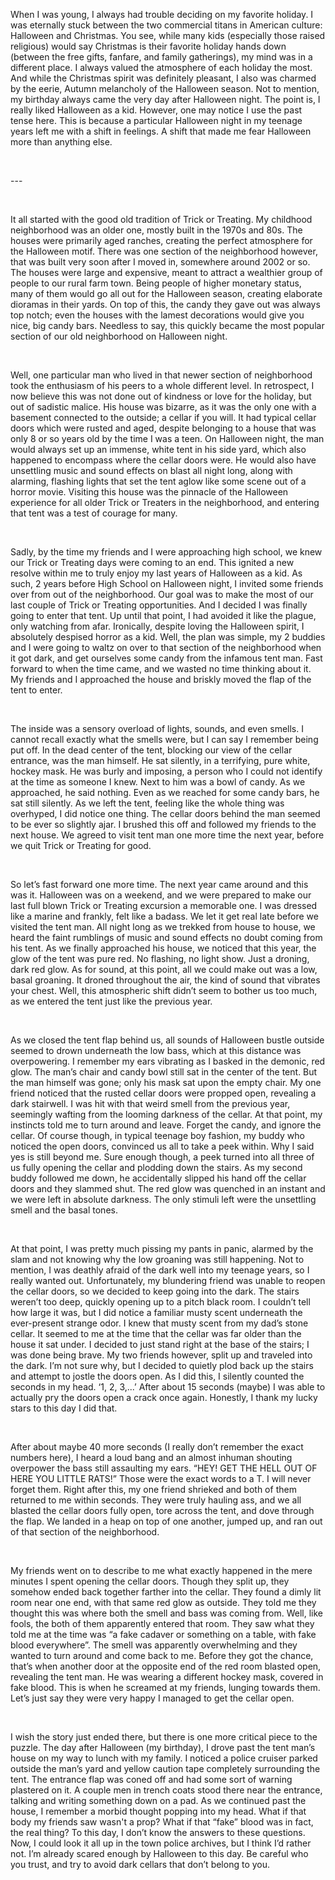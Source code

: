 When I was young, I always had trouble deciding on my favorite holiday. I was eternally stuck between the two commercial titans in American culture: Halloween and Christmas. You see, while many kids (especially those raised religious) would say Christmas is their favorite holiday hands down (between the free gifts, fanfare, and family gatherings), my mind was in a different place. I always valued the atmosphere of each holiday the most. And while the Christmas spirit was definitely pleasant, I also was charmed by the eerie, Autumn melancholy of the Halloween season. Not to mention, my birthday always came the very day after Halloween night. The point is, I really liked Halloween as a kid. However, one may notice I use the past tense here. This is because a particular Halloween night in my teenage years left me with a shift in feelings. A shift that made me fear Halloween more than anything else.

&#x200B;

\---

&#x200B;

It all started with the good old tradition of Trick or Treating. My childhood neighborhood was an older one, mostly built in the 1970s and 80s. The houses were primarily aged ranches, creating the perfect atmosphere for the Halloween motif. There was one section of the neighborhood however, that was built very soon after I moved in, somewhere around 2002 or so. The houses were large and expensive, meant to attract a wealthier group of people to our rural farm town. Being people of higher monetary status, many of them would go all out for the Halloween season, creating elaborate dioramas in their yards. On top of this, the candy they gave out was always top notch; even the houses with the lamest decorations would give you nice, big candy bars. Needless to say, this quickly became the most popular section of our old neighborhood on Halloween night.

&#x200B;

Well, one particular man who lived in that newer section of neighborhood took the enthusiasm of his peers to a whole different level. In retrospect, I now believe this was not done out of kindness or love for the holiday, but out of sadistic malice. His house was bizarre, as it was the only one with a basement connected to the outside; a cellar if you will. It had typical cellar doors which were rusted and aged, despite belonging to a house that was only 8 or so years old by the time I was a teen. On Halloween night, the man would always set up an immense, white tent in his side yard, which also happened to encompass where the cellar doors were. He would also have unsettling music and sound effects on blast all night long, along with alarming, flashing lights that set the tent aglow like some scene out of a horror movie. Visiting this house was the pinnacle of the Halloween experience for all older Trick or Treaters in the neighborhood, and entering that tent was a test of courage for many.

&#x200B;

Sadly, by the time my friends and I were approaching high school, we knew our Trick or Treating days were coming to an end. This ignited a new resolve within me to truly enjoy my last years of Halloween as a kid. As such, 2 years before High School on Halloween night, I invited some friends over from out of the neighborhood. Our goal was to make the most of our last couple of Trick or Treating opportunities. And I decided I was finally going to enter that tent. Up until that point, I had avoided it like the plague, only watching from afar. Ironically, despite loving the Halloween spirit, I absolutely despised horror as a kid. Well, the plan was simple, my 2 buddies and I were going to waltz on over to that section of the neighborhood when it got dark, and get ourselves some candy from the infamous tent man. Fast forward to when the time came, and we wasted no time thinking about it. My friends and I approached the house and briskly moved the flap of the tent to enter.

&#x200B;

The inside was a sensory overload of lights, sounds, and even smells. I cannot recall exactly what the smells were, but I can say I remember being put off. In the dead center of the tent, blocking our view of the cellar entrance, was the man himself. He sat silently, in a terrifying, pure white, hockey mask. He was burly and imposing, a person who I could not identify at the time as someone I knew. Next to him was a bowl of candy. As we approached, he said nothing. Even as we reached for some candy bars, he sat still silently. As we left the tent, feeling like the whole thing was overhyped, I did notice one thing. The cellar doors behind the man seemed to be ever so slightly ajar. I brushed this off and followed my friends to the next house. We agreed to visit tent man one more time the next year, before we quit Trick or Treating for good.

&#x200B;

So let’s fast forward one more time. The next year came around and this was it. Halloween was on a weekend, and we were prepared to make our last full blown Trick or Treating excursion a memorable one. I was dressed like a marine and frankly, felt like a badass. We let it get real late before we visited the tent man. All night long as we trekked from house to house, we heard the faint rumblings of music and sound effects no doubt coming from his tent. As we finally approached his house, we noticed that this year, the glow of the tent was pure red. No flashing, no light show. Just a droning, dark red glow. As for sound, at this point, all we could make out was a low, basal groaning. It droned throughout the air, the kind of sound that vibrates your chest. Well, this atmospheric shift didn’t seem to bother us too much, as we entered the tent just like the previous year.

&#x200B;

As we closed the tent flap behind us, all sounds of Halloween bustle outside seemed to drown underneath the low bass, which at this distance was overpowering. I remember my ears vibrating as I basked in the demonic, red glow. The man’s chair and candy bowl still sat in the center of the tent. But the man himself was gone; only his mask sat upon the empty chair. My one friend noticed that the rusted cellar doors were propped open, revealing a dark stairwell. I was hit with that weird smell from the previous year, seemingly wafting from the looming darkness of the cellar. At that point, my instincts told me to turn around and leave. Forget the candy, and ignore the cellar. Of course though, in typical teenage boy fashion, my buddy who noticed the open doors, convinced us all to take a peek within. Why I said yes is still beyond me. Sure enough though, a peek turned into all three of us fully opening the cellar and plodding down the stairs. As my second buddy followed me down, he accidentally slipped his hand off the cellar doors and they slammed shut. The red glow was quenched in an instant and we were left in absolute darkness. The only stimuli left were the unsettling smell and the basal tones.

&#x200B;

At that point, I was pretty much pissing my pants in panic, alarmed by the slam and not knowing why the low groaning was still happening. Not to mention, I was deathly afraid of the dark well into my teenage years, so I really wanted out. Unfortunately, my blundering friend was unable to reopen the cellar doors, so we decided to keep going into the dark. The stairs weren’t too deep, quickly opening up to a pitch black room. I couldn’t tell how large it was, but I did notice a familiar musty scent underneath the ever-present strange odor. I knew that musty scent from my dad’s stone cellar. It seemed to me at the time that the cellar was far older than the house it sat under. I decided to just stand right at the base of the stairs; I was done being brave. My two friends however, split up and traveled into the dark. I’m not sure why, but I decided to quietly plod back up the stairs and attempt to jostle the doors open. As I did this, I silently counted the seconds in my head. ‘1, 2, 3,...’ After about 15 seconds (maybe) I was able to actually pry the doors open a crack once again. Honestly, I thank my lucky stars to this day I did that.

&#x200B;

After about maybe 40 more seconds (I really don’t remember the exact numbers here), I heard a loud bang and an almost inhuman shouting overpower the bass still assaulting my ears. “HEY! GET THE HELL OUT OF HERE YOU LITTLE RATS!” Those were the exact words to a T. I will never forget them. Right after this, my one friend shrieked and both of them returned to me within seconds. They were truly hauling ass, and we all blasted the cellar doors fully open, tore across the tent, and dove through the flap. We landed in a heap on top of one another, jumped up, and ran out of that section of the neighborhood. 

&#x200B;

My friends went on to describe to me what exactly happened in the mere minutes I spent opening the cellar doors. Though they split up, they somehow ended back together farther into the cellar. They found a dimly lit room near one end, with that same red glow as outside. They told me they thought this was where both the smell and bass was coming from. Well, like fools, the both of them apparently entered that room. They saw what they told me at the time was “a fake cadaver or something on a table, with fake blood everywhere”. The smell was apparently overwhelming and they wanted to turn around and come back to me. Before they got the chance, that’s when another door at the opposite end of the red room blasted open, revealing the tent man. He was wearing a different hockey mask, covered in fake blood. This is when he screamed at my friends, lunging towards them. Let’s just say they were very happy I managed to get the cellar open.

&#x200B;

I wish the story just ended there, but there is one more critical piece to the puzzle. The day after Halloween (my birthday), I drove past the tent man’s house on my way to lunch with my family. I noticed a police cruiser parked outside the man’s yard and yellow caution tape completely surrounding the tent. The entrance flap was coned off and had some sort of warning plastered on it. A couple men in trench coats stood there near the entrance, talking and writing something down on a pad. As we continued past the house, I remember a morbid thought popping into my head. What if that body my friends saw wasn't a prop? What if that “fake” blood was in fact, the real thing? To this day, I don’t know the answers to these questions. Now, I could look it all up in the town police archives, but I think I’d rather not. I’m already scared enough by Halloween to this day. Be careful who you trust, and try to avoid dark cellars that don’t belong to you.